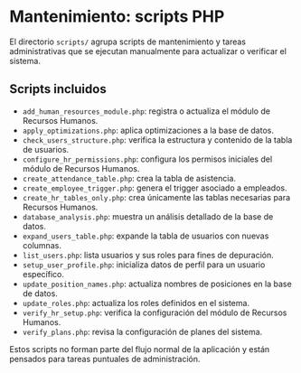 # Mantenimiento: scripts PHP

El directorio `scripts/` agrupa scripts de mantenimiento y tareas administrativas que se ejecutan manualmente para actualizar o verificar el sistema.

## Scripts incluidos
- `add_human_resources_module.php`: registra o actualiza el módulo de Recursos Humanos.
- `apply_optimizations.php`: aplica optimizaciones a la base de datos.
- `check_users_structure.php`: verifica la estructura y contenido de la tabla de usuarios.
- `configure_hr_permissions.php`: configura los permisos iniciales del módulo de Recursos Humanos.
- `create_attendance_table.php`: crea la tabla de asistencia.
- `create_employee_trigger.php`: genera el trigger asociado a empleados.
- `create_hr_tables_only.php`: crea únicamente las tablas necesarias para Recursos Humanos.
- `database_analysis.php`: muestra un análisis detallado de la base de datos.
- `expand_users_table.php`: expande la tabla de usuarios con nuevas columnas.
- `list_users.php`: lista usuarios y sus roles para fines de depuración.
- `setup_user_profile.php`: inicializa datos de perfil para un usuario específico.
- `update_position_names.php`: actualiza nombres de posiciones en la base de datos.
- `update_roles.php`: actualiza los roles definidos en el sistema.
- `verify_hr_setup.php`: verifica la configuración del módulo de Recursos Humanos.
- `verify_plans.php`: revisa la configuración de planes del sistema.

Estos scripts no forman parte del flujo normal de la aplicación y están pensados para tareas puntuales de administración.

